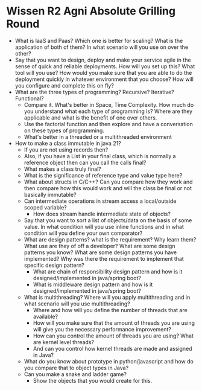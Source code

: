# Wissen R2 Agni Absolute Grilling Round

- What is IaaS and Paas? Which one is better for scaling? What is the application of both of them? In what scenario will you use on over the other? 
- Say that you want to design, deploy and make your service agile in the sense of quick and reliable deployments. How will you set up this? What tool will you use? How would you make sure that you are able to do the deployment quickly in whatever environment that you choose? How will you configure and complete this on fly?
- What are the three types of programming? Recursive? Iterative? Functional?
  - Compare it. What's better in Space, Time Complexity. How much do you understand what each type of programming is? Where are they applicable and what is the benefit of one over others. 
  - Use the factorial function and then explore and have a conversation on these types of programming.
  - What's better in a threaded or a multithreaded environment 
- How to make a class immutable in java 21? 
  - If you are not using records then? 
  - Also, if you have a List<Object> in your final class, which is normally a reference object then can you call the calls final? 
  - What makes a class truly final? 
  - What is the significance of reference type and value type here? 
  - What about structs in C/C++? Can you compare how they work and then compare how this would work and will the class be final or not basically immutable?
- Can intermediate operations in stream access a local/outside scoped variable? 
  - How does stream handle intermediate state of objects?
- Say that you want to sort a list of objects/data on the basis of some value. In what condition will you use inline functions and in what condition will you define your own comparator? 
- What are design patterns? what is the requirement? Why learn them? What use are they of off a developer? What are some design patterns you know? What are some design patterns you have implemented? Why was there the requirement to implement that specific design pattern? 
  - What are chain of responsibility design pattern and how is it designed/implemented in java/spring boot?
  - What is middleware design pattern and how is it designed/implemented in java/spring boot?
- What is multithreading? Where will you apply multithreading and in what scenario will you use multithreading? 
  - Where and how will you define the number of threads that are available? 
  - How will you make sure that the amount of threads you are using will give you the necessary performance improvement? 
  - How can you control the amount of threads you are using? What are kernel level threads? 
  - And can you control how kernel threads are made and assigned in Java? 
- What do you know about prototype in python/javascript and how do you compare that to object types in Java?
- Can you make a snake and ladder game? 
  - Show the objects that you would create for this. 

